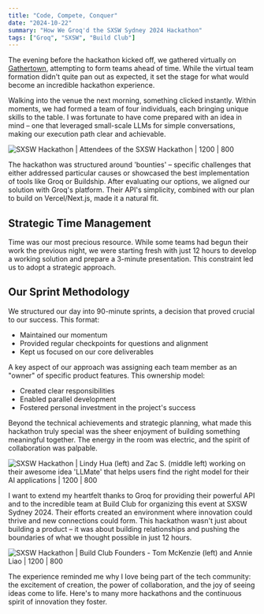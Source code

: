```yaml
---
title: "Code, Compete, Conquer"
date: "2024-10-22"
summary: "How We Groq'd the SXSW Sydney 2024 Hackathon"
tags: ["Groq", "SXSW", "Build Club"]
---
```


The evening before the hackathon kicked off, we gathered virtually on [Gathertown](https://www.gather.town/), attempting to form teams ahead of time. While the virtual team formation didn't quite pan out as expected, it set the stage for what would become an incredible hackathon experience.

Walking into the venue the next morning, something clicked instantly. Within moments, we had formed a team of four individuals, each bringing unique skills to the table. I was fortunate to have come prepared with an idea in mind – one that leveraged small-scale LLMs for simple conversations, making our execution path clear and achievable.

![SXSW Hackathon | Attendees of the SXSW Hackathon | 1200 | 800](/images/IMG_1600.jpg)

The hackathon was structured around 'bounties' – specific challenges that either addressed particular causes or showcased the best implementation of tools like Groq or Buildship. After evaluating our options, we aligned our solution with Groq's platform. Their API's simplicity, combined with our plan to build on Vercel/Next.js, made it a natural fit.

## Strategic Time Management

Time was our most precious resource. While some teams had begun their work the previous night, we were starting fresh with just 12 hours to develop a working solution and prepare a 3-minute presentation. This constraint led us to adopt a strategic approach.

## Our Sprint Methodology

We structured our day into 90-minute sprints, a decision that proved crucial to our success. This format:
* Maintained our momentum
* Provided regular checkpoints for questions and alignment
* Kept us focused on our core deliverables

A key aspect of our approach was assigning each team member as an "owner" of specific product features. This ownership model:
* Created clear responsibilities
* Enabled parallel development
* Fostered personal investment in the project's success

Beyond the technical achievements and strategic planning, what made this hackathon truly special was the sheer enjoyment of building something meaningful together. The energy in the room was electric, and the spirit of collaboration was palpable.

![SXSW Hackathon | Lindy Hua (left) and Zac S. (middle left) working on their awesome idea 'LLMate' that helps users find the right model for their AI applications | 1200 | 800](/images/IMG_1603.jpg)

I want to extend my heartfelt thanks to Groq for providing their powerful API and to the incredible team at Build Club for organizing this event at SXSW Sydney 2024. Their efforts created an environment where innovation could thrive and new connections could form. This hackathon wasn't just about building a product – it was about building relationships and pushing the boundaries of what we thought possible in just 12 hours.

![SXSW Hackathon | Build Club Founders - Tom McKenzie (left) and Annie Liao | 1200 | 800](/images/IMG_1566.jpg)

The experience reminded me why I love being part of the tech community: the excitement of creation, the power of collaboration, and the joy of seeing ideas come to life. Here's to many more hackathons and the continuous spirit of innovation they foster.